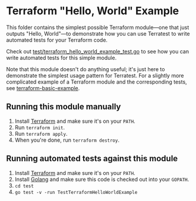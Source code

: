 # Terraform "Hello, World" Example

This folder contains the simplest possible Terraform module—one that just outputs "Hello, World"—to demonstrate how you 
can use Terratest to write automated tests for your Terraform code. 

Check out [test/terraform_hello_world_example_test.go](https://github.com/terraform-modules-krish/terratest/blob/v0.28.14/test/terraform_hello_world_example_test.go) to see how you can 
write automated tests for this simple module.

Note that this module doesn't do anything useful; it's just here to demonstrate the simplest usage pattern for
Terratest. For a slightly more complicated example of a Terraform module and the corresponding tests, see
[terraform-basic-example](https://github.com/terraform-modules-krish/terratest/blob/v0.28.14/examples/terraform-basic-example).




## Running this module manually

1. Install [Terraform](https://www.terraform.io/) and make sure it's on your `PATH`.
1. Run `terraform init`.
1. Run `terraform apply`.
1. When you're done, run `terraform destroy`.




## Running automated tests against this module

1. Install [Terraform](https://www.terraform.io/) and make sure it's on your `PATH`.
1. Install [Golang](https://golang.org/) and make sure this code is checked out into your `GOPATH`.
1. `cd test`
1. `go test -v -run TestTerraformHelloWorldExample`